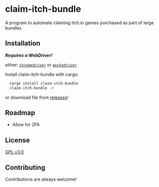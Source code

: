 # claim-itch-bundle

A program to automate claiming itch.io games purchased as part of large bundles


## Installation

___Requires a WebDriver!___

either:
[`chromedriver`](https://chromedriver.chromium.org/downloads)
or [`geckodriver`](https://github.com/mozilla/geckodriver)

Install claim-itch-bundle with cargo:

```bash
  cargo install claim-itch-bundle
  claim-itch-bundle -V
```
or download file from [releases](https://github.com/aurora-el/claim-itch-bundle/releases)!
## Roadmap

- Allow for 2FA


## License

[GPL v3.0](https://choosealicense.com/licenses/gpl-3.0/)


## Contributing

Contributions are always welcome!
